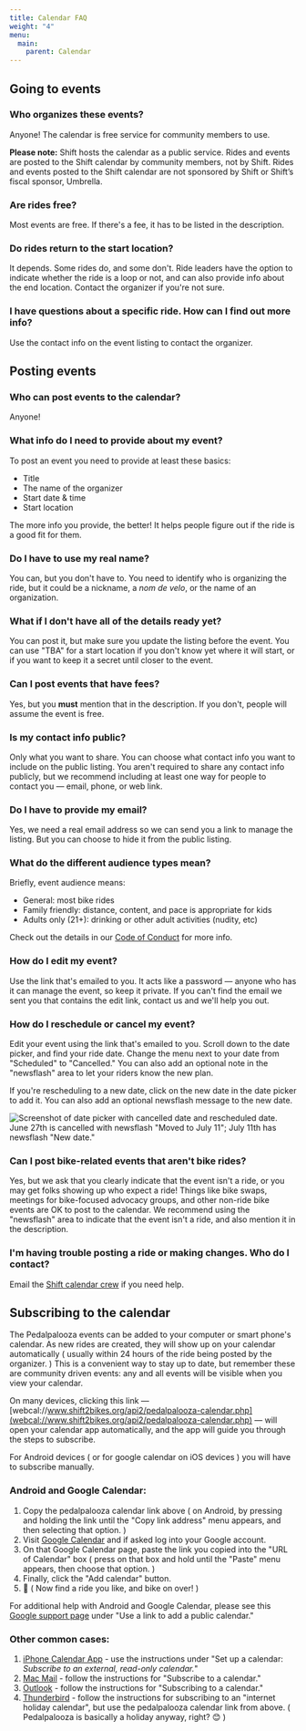 ```yaml
---
title: Calendar FAQ
weight: "4"
menu:
  main:
    parent: Calendar
---
```

## Going to events

### Who organizes these events?

Anyone! The calendar is free service for community members to use.

**Please note:** Shift hosts the calendar as a public service. Rides and events are posted to the Shift calendar by community members, not by Shift. Rides and events posted to the Shift calendar are not sponsored by Shift or Shift’s fiscal sponsor, Umbrella.

### Are rides free?

Most events are free. If there's a fee, it has to be listed in the description.

### Do rides return to the start location?

It depends. Some rides do, and some don't. Ride leaders have the option to indicate whether the ride is a loop or not, and can also provide info about the end location. Contact the organizer if you're not sure.

### I have questions about a specific ride. How can I find out more info?

Use the contact info on the event listing to contact the organizer.

## Posting events

### Who can post events to the calendar?

Anyone!

### What info do I need to provide about my event?

To post an event you need to provide at least these basics:

* Title
* The name of the organizer
* Start date & time
* Start location

The more info you provide, the better! It helps people figure out if the ride is a good fit for them.

### Do I have to use my real name?

You can, but you don't have to. You need to identify who is organizing the ride, but it could be a nickname, a *nom de velo*, or the name of an organization.

### What if I don't have all of the details ready yet?

You can post it, but make sure you update the listing before the event. You can use "TBA" for a start location if you don't know yet where it will start, or if you want to keep it a secret until closer to the event.

### Can I post events that have fees?

Yes, but you **must** mention that in the description. If you don't, people will assume the event is free.

### Is my contact info public?

Only what you want to share. You can choose what contact info you want to include on the public listing. You aren't required to share any contact info publicly, but we recommend including at least one way for people to contact you — email, phone, or web link.

### Do I have to provide my email?

Yes, we need a real email address so we can send you a link to manage the listing. But you can choose to hide it from the public listing.

### What do the different audience types mean?

Briefly, event audience means: 

* General: most bike rides
* Family friendly: distance, content, and pace is appropriate for kids
* Adults only (21+): drinking or other adult activities (nudity, etc)

Check out the details in our [Code of Conduct](/pages/shift-code-of-conduct/#3-expected-behavior) for more info.

### How do I edit my event?

Use the link that's emailed to you. It acts like a password — anyone who has it can manage the event, so keep it private. If you can't find the email we sent you that contains the edit link, contact us and we'll help you out.

### How do I reschedule or cancel my event?

Edit your event using the link that's emailed to you. Scroll down to the date picker, and find your ride date. Change the menu next to your date from "Scheduled" to "Cancelled." You can also add an optional note in the "newsflash" area to let your riders know the new plan.

If you're rescheduling to a new date, click on the new date in the date picker to add it. You can also add an optional newsflash message to the new date.

![Screenshot of date picker with cancelled date and rescheduled date. June 27th is cancelled with newsflash "Moved to July 11"; July 11th has newsflash "New date."](/images/uploads/rescheduling-a-ride.png)

### Can I post bike-related events that aren't bike rides?

Yes, but we ask that you clearly indicate that the event isn't a ride, or you may get folks showing up who expect a ride! Things like bike swaps, meetings for bike-focused advocacy groups, and other non-ride bike events are OK to post to the calendar. We recommend using the "newsflash" area to indicate that the event isn't a ride, and also mention it in the description.

### I'm having trouble posting a ride or making changes. Who do I contact?

Email the [Shift calendar crew](mailto:bikecal@shift2bikes.org) if you need help.

## Subscribing to the calendar

The Pedalpalooza events can be added to your computer or smart phone's calendar. As new rides are created, they will show up on your calendar automatically ( usually within 24 hours of the ride being posted by the organizer. ) This is a convenient way to stay up to date, but remember these are community driven events: any and all events will be visible when you view your calendar.

On many devices, clicking this link — [webcal://www.shift2bikes.org/api2/pedalpalooza-calendar.php](webcal://www.shift2bikes.org/api2/pedalpalooza-calendar.php) — will open your calendar app automatically, and the app will guide you through the steps to subscribe.

For Android devices ( or for google calendar on iOS devices ) you will have to subscribe manually.

### Android and Google Calendar:

1. Copy the pedalpalooza calendar link above ( on Android, by pressing and holding the link until the "Copy link address" menu appears, and then selecting that option. ) 
2. Visit [Google Calendar](https://calendar.google.com/calendar/u/0/r/settings/addbyurl) and if asked log into your Google account.
3. On that Google Calendar page, paste the link you copied into the "URL of Calendar" box ( press on that box and hold until the "Paste" menu appears, then choose that option. )
4. Finally, click the "Add calendar" button. 
5. 🎉 ( Now find a ride you like, and bike on over! )

For additional help with Android and Google Calendar, please see this [Google support page](https://support.google.com/calendar/answer/37100) under "Use a link to add a public calendar."

### Other common cases:

1. [iPhone Calendar App](https://support.apple.com/guide/iphone/use-multiple-calendars-iph3d1110d4/ios) - use the instructions under "Set up a calendar: _Subscribe to an external, read-only calendar._"
1. [Mac Mail](https://support.apple.com/guide/calendar/subscribe-to-calendars-icl1022/mac) - follow the instructions for "Subscribe to a calendar."
1. [Outlook](https://support.microsoft.com/en-us/office/import-or-subscribe-to-a-calendar-in-outlook-on-the-web-503ffaf6-7b86-44fe-8dd6-8099d95f38df) - follow the instructions for "Subscribing to a calendar."
1. [Thunderbird](https://support.mozilla.org/en-US/kb/adding-a-holiday-calendar) - follow the instructions for subscribing to an "internet holiday calendar", but use the pedalpalooza calendar link from above.  ( Pedalpalooza is basically a holiday anyway, right? 😊 )

